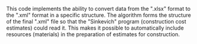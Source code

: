 This code implements the ability to convert data from the ".xlsx" format to the ".xml" format in a specific structure.
The algorithm forms the structure of the final ".xml" file so that the "Sinkevich" program (construction cost estimates) 
could read it. This makes it possible to automatically include resources (materials) in the preparation of estimates for construction.